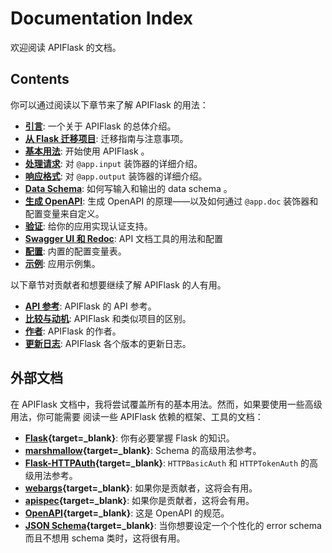 # Documentation Index

欢迎阅读 APIFlask 的文档。


## Contents

你可以通过阅读以下章节来了解 APIFlask 的用法：

- **[引言](/)**: 一个关于 APIFlask 的总体介绍。
- **[从 Flask 迁移项目](/migrating)**: 迁移指南与注意事项。
- **[基本用法](/usage)**: 开始使用 APIFlask 。
- **[处理请求](/request)**: 对 `@app.input` 装饰器的详细介绍。
- **[响应格式](/response)**:  对 `@app.output` 装饰器的详细介绍。
- **[Data Schema](/schema)**: 如何写输入和输出的 data schema 。
- **[生成 OpenAPI](/openapi)**: 生成 OpenAPI 的原理——以及如何通过 `@app.doc` 装饰器和配置变量来自定义。
- **[验证](/authentication)**: 给你的应用实现认证支持。
- **[Swagger UI 和 Redoc](/api-docs)**: API 文档工具的用法和配置
- **[配置](/configuration)**: 内置的配置变量表。
- **[示例](/examples)**: 应用示例集。

以下章节对贡献者和想要继续了解 APIFlask 的人有用。

- **[API 参考](/api/app)**: APIFlask 的 API 参考。
- **[比较与动机](/comparison)**: APIFlask 和类似项目的区别。
- **[作者](/authors)**: APIFlask 的作者。
- **[更新日志](/changelog)**: APIFlask 各个版本的更新日志。


## 外部文档

在 APIFlask 文档中，我将尝试覆盖所有的基本用法。然而，如果要使用一些高级用法，你可能需要
阅读一些 APIFlask 依赖的框架、工具的文档：

- **[Flask][_flask]{target=_blank}**: 你有必要掌握 Flask 的知识。
- **[marshmallow][_marshmallow]{target=_blank}**: Schema 的高级用法参考。
- **[Flask-HTTPAuth][_flask_httpauth]{target=_blank}**: `HTTPBasicAuth` 和 `HTTPTokenAuth` 的高级用法参考。
- **[webargs][_webargs]{target=_blank}**: 如果你是贡献者，这将会有用。
- **[apispec][_apispec]{target=_blank}**: 如果你是贡献者，这将会有用。
- **[OpenAPI][_openapi]{target=_blank}**: 这是 OpenAPI 的规范。
- **[JSON Schema][_jsonschema]{target=_blank}**: 当你想要设定一个个性化的 error schema 而且不想用 schema 类时，这将很有用。

[_flask]: https://flask.palletsprojects.com/
[_marshmallow]: https://marshmallow.readthedocs.io/
[_flask_httpauth]: https://flask-httpauth.readthedocs.io/
[_webargs]: https://webargs.readthedocs.io/
[_apispec]: https://apispec.readthedocs.io/
[_openapi]: https://github.com/OAI/OpenAPI-Specification/tree/main/versions
[_jsonschema]: https://json-schema.org/

